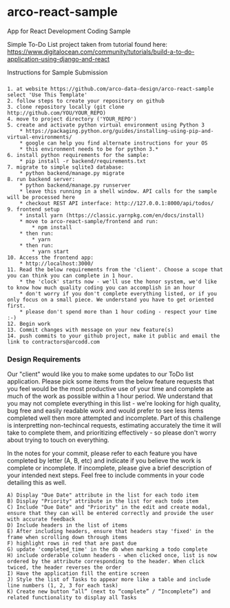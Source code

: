 # arco-react-sample
App for React Development Coding Sample

Simple To-Do List project taken from tutorial found here: https://www.digitalocean.com/community/tutorials/build-a-to-do-application-using-django-and-react

Instructions for Sample Submission

### 
    1. at website https://github.com/arco-data-design/arco-react-sample select 'Use This Template'
    2. follow steps to create your repository on github
    3. clone repository locally (git clone http://github.com/YOU/YOUR_REPO)
    4. move to project directory ('YOUR_REPO')
    5. create and activate python virtual environment using Python 3
        * https://packaging.python.org/guides/installing-using-pip-and-virtual-environments/
        * google can help you find alternate instructions for your OS
        * this environment needs to be for python 3.*
    6. install python requirements for the sample:
        * pip install -r backend/requirements.txt
    7. migrate to simple sqlite3 database:
        * python backend/manage.py migrate
    8. run backend server:
        * python backend/manage.py runserver
        * leave this running in a shell window. API calls for the sample will be processed here
        * checkout REST API interface: http://127.0.0.1:8000/api/todos/
    9. frontend setup
        * install yarn (https://classic.yarnpkg.com/en/docs/install)
        * move to arco-react-sample/frontend and run:
            * npm install
        * then run:
            * yarn
        * then run:
            * yarn start
    10. Access the frontend app:
        * http://localhost:3000/
    11. Read the below requirements from the 'client'. Choose a scope that you can think you can complete in 1 hour.
        * the 'clock' starts now - we'll use the honor system, we'd like to know how much quality coding you can accomplish in an hour
        * don't worry if you don't complete everything listed, or if you only focus on a small piece. We understand you have to get oriented first.
        * please don't spend more than 1 hour coding - respect your time :-)
    12. Begin work 
    13. Commit changes with message on your new feature(s)
    14. push commits to your github project, make it public and email the link to contractors@arcodd.com

### Design Requirements
Our "client" would like you to make some updates to our ToDo list application. Please pick some items from the below feature requests that you feel would be the most productive use of your time and complete as much of the work as possible within a 1 hour period. We understand that you may not complete everything in this list - we're looking for high quality, bug free and easily readable work and would prefer to see less items completed well then more attempted and incomplete. Part of this challenge is interpretting non-techincal requests, estimating accurately the time it will take to complete them, and prioritizing effectively - so please don't worry about trying to touch on everything.

In the notes for your commit, please refer to each feature you have completed by letter (A, B, etc) and indicate if you believe the work is complete or incomplete. If incomplete, please give a brief description of your intended next steps. Feel free to include comments in your code detailing this as well.

    A) Display "Due Date" attribute in the list for each todo item
    B) Display "Priority" attribute in the list for each todo item
    C) Include "Due Date" and "Priority" in the edit and create modal, ensure that they can will be entered correctly and provide the user with accurate feedback
    D) Include headers in the list of items
    E) After including headers, ensure that headers stay 'fixed' in the frame when scrolling down through items
    F) highlight rows in red that are past due
    G) update 'completed_time' in the db when marking a todo complete
    H) include orderable column headers - when clicked once, list is now ordered by the attribute corresponding to the header. When click twiced, the header reverses the order
    I) Have the application fill the entire screen
    J) Style the list of Tasks to appear more like a table and include line numbers (1, 2, 3 for each task)
    K) Create new button “all” (next to “complete” / “Incomplete”) and related functionality to display all Tasks
